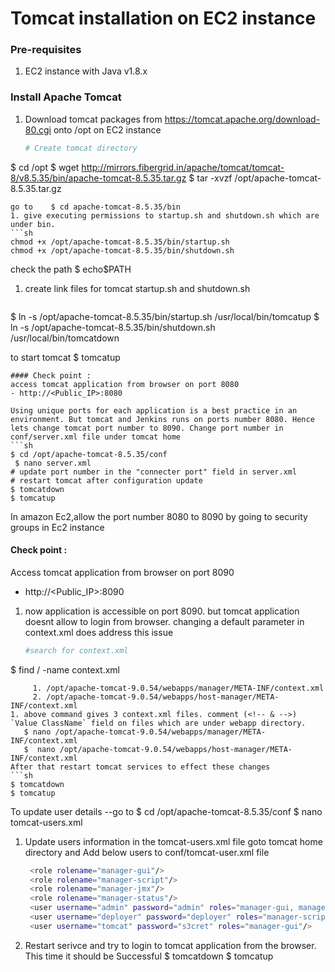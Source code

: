# Tomcat installation on EC2 instance

### Pre-requisites
1. EC2 instance with Java v1.8.x 

### Install Apache Tomcat
1. Download tomcat packages from  https://tomcat.apache.org/download-80.cgi onto /opt on EC2 instance
   ```sh 
   # Create tomcat directory
  $ cd /opt
  $ wget http://mirrors.fibergrid.in/apache/tomcat/tomcat-8/v8.5.35/bin/apache-tomcat-8.5.35.tar.gz
  $ tar -xvzf /opt/apache-tomcat-8.5.35.tar.gz
   ```
   go to    $ cd apache-tomcat-8.5.35/bin
1. give executing permissions to startup.sh and shutdown.sh which are under bin. 
   ```sh
   chmod +x /opt/apache-tomcat-8.5.35/bin/startup.sh 
   chmod +x /opt/apache-tomcat-8.5.35/bin/shutdown.sh
   ```
check the path $ echo$PATH
1. create link files for tomcat startup.sh and shutdown.sh 
   ```sh
 $  ln -s /opt/apache-tomcat-8.5.35/bin/startup.sh /usr/local/bin/tomcatup
 $ ln -s /opt/apache-tomcat-8.5.35/bin/shutdown.sh /usr/local/bin/tomcatdown
   
   to start tomcat
   $ tomcatup
   ```
  #### Check point :
access tomcat application from browser on port 8080  
 - http://<Public_IP>:8080

  Using unique ports for each application is a best practice in an environment. But tomcat and Jenkins runs on ports number 8080. Hence lets change tomcat port number to 8090. Change port number in conf/server.xml file under tomcat home
   ```sh
$ cd /opt/apache-tomcat-8.5.35/conf
    $ nano server.xml
# update port number in the "connecter port" field in server.xml
# restart tomcat after configuration update
$ tomcatdown
$ tomcatup
```
In amazon Ec2,allow the port number 8080 to 8090 by going to security groups in Ec2 instance

#### Check point :
Access tomcat application from browser on port 8090  
 - http://<Public_IP>:8090

1. now application is accessible on port 8090. but tomcat application doesnt allow to login from browser. changing a default parameter in context.xml does address this issue
   ```sh
   #search for context.xml
  $ find / -name context.xml
   ```
        1. /opt/apache-tomcat-9.0.54/webapps/manager/META-INF/context.xml
        2. /opt/apache-tomcat-9.0.54/webapps/host-manager/META-INF/context.xml
1. above command gives 3 context.xml files. comment (<!-- & -->) `Value ClassName` field on files which are under webapp directory. 
      $ nano /opt/apache-tomcat-9.0.54/webapps/manager/META-INF/context.xml
      $  nano /opt/apache-tomcat-9.0.54/webapps/host-manager/META-INF/context.xml
After that restart tomcat services to effect these changes
   ```sh 
  $ tomcatdown
  $ tomcatup
   ```
  To update user details --go to
  $ cd /opt/apache-tomcat-8.5.35/conf
  $ nano tomcat-users.xml
1. Update users information in the tomcat-users.xml file
goto tomcat home directory and Add below users to conf/tomcat-user.xml file
   ```sh
	<role rolename="manager-gui"/>
	<role rolename="manager-script"/>
	<role rolename="manager-jmx"/>
	<role rolename="manager-status"/>
	<user username="admin" password="admin" roles="manager-gui, manager-script, manager-jmx, manager-status"/>
	<user username="deployer" password="deployer" roles="manager-script"/>
	<user username="tomcat" password="s3cret" roles="manager-gui"/>
   ```
1. Restart serivce and try to login to tomcat application from the browser. This time it should be Successful
   $ tomcatdown
   $ tomcatup
